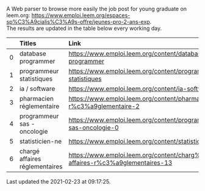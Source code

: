 A Web parser to browse more easily the job post for young graduate on leem.org: https://www.emploi.leem.org/espaces-sp%C3%A9cialis%C3%A9s-offre/jeunes-pro-2-ans-exp.  
The results are updated in the table below every working day.  


|    | Titles                         | Link                                                                            |   Department |   Consulted |
|---:|:-------------------------------|:--------------------------------------------------------------------------------|-------------:|------------:|
|  0 | database programmer            | https://www.emploi.leem.org/content/database-programmer                         |           92 |        2566 |
|  1 | programmeur statistiques       | https://www.emploi.leem.org/content/programmeur-statistiques                    |           92 |        2937 |
|  2 | ia / software                  | https://www.emploi.leem.org/content/ia-software                                 |           75 |        1154 |
|  3 | pharmacien réglementaire       | https://www.emploi.leem.org/content/pharmacien-r%c3%a9glementaire-2             |           75 |        1108 |
|  4 | programmeur sas - oncologie    | https://www.emploi.leem.org/content/programmeur-sas-oncologie-0                 |           75 |         986 |
|  5 | statisticien-ne                | https://www.emploi.leem.org/content/statisticien-ne                             |           75 |         109 |
|  6 | chargé affaires réglementaires | https://www.emploi.leem.org/content/charg%c3%a9-affaires-r%c3%a9glementaires-13 |           75 |         252 |
  
Last updated the 2021-02-23 at 09:17:25.
